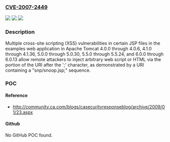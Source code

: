 ### [CVE-2007-2449](https://cve.mitre.org/cgi-bin/cvename.cgi?name=CVE-2007-2449)
![](https://img.shields.io/static/v1?label=Product&message=n%2Fa&color=blue)
![](https://img.shields.io/static/v1?label=Version&message=n%2Fa&color=blue)
![](https://img.shields.io/static/v1?label=Vulnerability&message=n%2Fa&color=brighgreen)

### Description

Multiple cross-site scripting (XSS) vulnerabilities in certain JSP files in the examples web application in Apache Tomcat 4.0.0 through 4.0.6, 4.1.0 through 4.1.36, 5.0.0 through 5.0.30, 5.5.0 through 5.5.24, and 6.0.0 through 6.0.13 allow remote attackers to inject arbitrary web script or HTML via the portion of the URI after the ';' character, as demonstrated by a URI containing a "snp/snoop.jsp;" sequence.

### POC

#### Reference
- http://community.ca.com/blogs/casecurityresponseblog/archive/2009/01/23.aspx

#### Github
No GitHub POC found.

